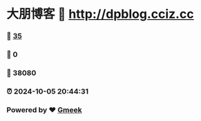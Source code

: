 # 大朋博客 :link: http://dpblog.cciz.cc 
### :page_facing_up: [35](http://dpblog.cciz.cc/tag.html) 
### :speech_balloon: 0 
### :hibiscus: 38080 
### :alarm_clock: 2024-10-05 20:44:31 
### Powered by :heart: [Gmeek](https://github.com/Meekdai/Gmeek)
